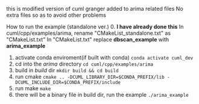 this is modified version of cuml
granger added to arima related files
No extra files so as to avoid other problems

How to run the example (standalone ver.)
0. **I have already done this**
 In cuml/cpp/examples/arima, rename "CMakeList_standalone.txt" as "CMakeList.txt"
In "CMakeList.txt" replace **dbscan_example** with **arima_example**
1. activate conda enviroment(if built with conda)
   `conda activate cuml_dev`
2. cd into the *arima* directory
`cd cuml/cpp/examples/arima`
3. build in *build* dir
`mkdir build && cd build`
4. run cmake
`cmake .. -DCUML_LIBRARY_DIR=$CONDA_PREFIX/lib -DCUML_INCLUDE_DIR=$CONDA_PREFIX/include`
5. run make
`make`
6. there will be a binary file in build dir, run the example
`./arima_example`
